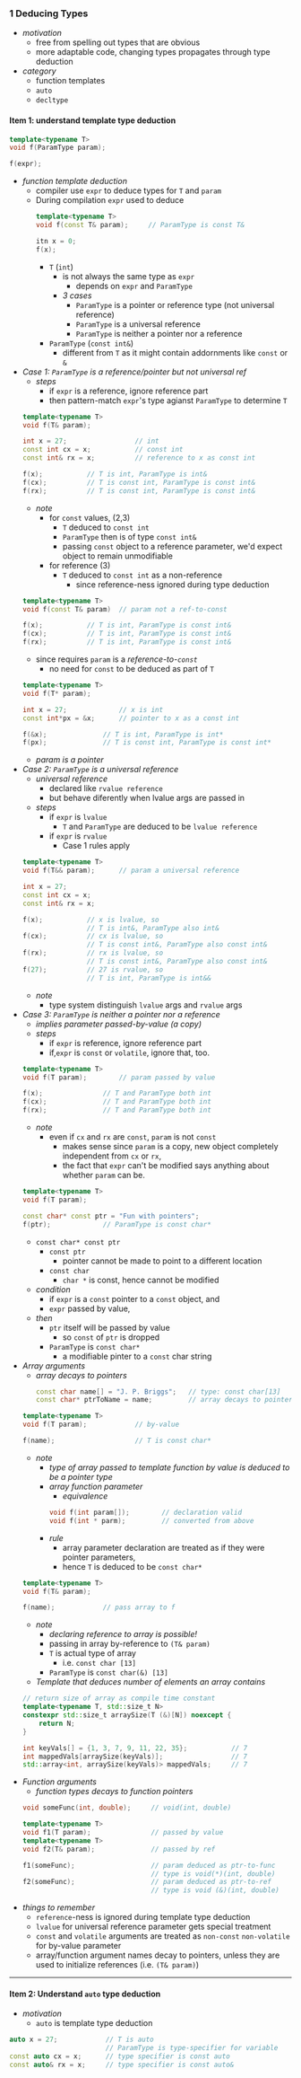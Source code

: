 
### 1 Deducing Types


+ _motivation_ 
    + free from spelling out types that are obvious
    + more adaptable code, changing types propagates through type deduction
+ _category_ 
    + function templates
    + `auto`
    + `decltype`



#### Item 1: understand template type deduction


```cpp 
template<typename T>
void f(ParamType param);

f(expr);
```
+ _function template deduction_ 
    + compiler use `expr` to deduce types for `T` and `param`
    + During compilation `expr` used to deduce 
        ```cpp
        template<typename T>
        void f(const T& param);     // ParamType is const T&

        itn x = 0;
        f(x);  
        ```
        + `T` (`int`)
            + is not always the same type as `expr` 
                + depends on `expr` and `ParamType`
            + _3 cases_
                + `ParamType` is a pointer or reference type (not universal reference)
                + `ParamType` is a universal reference
                + `ParamType` is neither a pointer nor a reference
        + `ParamType` (`const int&`)
            + different from `T` as it might contain addornments like `const` or `&`
+ _Case 1: `ParamType` is a reference/pointer but not universal ref_
    + _steps_
        + if `expr` is a reference, ignore reference part 
        + then pattern-match `expr`'s type agianst `ParamType` to determine `T`
    ```cpp 
    template<typename T>
    void f(T& param);

    int x = 27;                 // int 
    const int cx = x;           // const int 
    const int& rx = x;          // reference to x as const int
    ```
    ```cpp 
    f(x);           // T is int, ParamType is int&
    f(cx);          // T is const int, ParamType is const int&
    f(rx);          // T is const int, ParamType is const int&
    ```
    + _note_
        + for `const` values, (2,3) 
            + `T` deduced to `const int` 
            + `ParamType` then is of type `const int&`
            + passing `const` object to a reference parameter, we'd expect object to remain unmodifiable
        + for reference (3)
            + `T` deduced to `const int` as a non-reference
                + since reference-ness ignored during type deduction
    ```cpp
    template<typename T>
    void f(const T& param)  // param not a ref-to-const
    ```
    ```cpp 
    f(x);           // T is int, ParamType is const int&
    f(cx);          // T is int, ParamType is const int&
    f(rx);          // T is int, ParamType is const int&
    ```
    + since requires `param` is a _reference-to-`const`_
        + no need for `const` to be deduced as part of `T`
    ```cpp
    template<typename T>
    void f(T* param);

    int x = 27;             // x is int
    const int*px = &x;      // pointer to x as a const int
    ```
    ```cpp
    f(&x);              // T is int, ParamType is int*
    f(px);              // T is const int, ParamType is const int*
    ```
    + _param is a pointer_
+ _Case 2: `ParamType` is a universal reference_
    + _universal reference_
        + declared like `rvalue reference` 
        + but behave diferently when lvalue args are passed in
    + _steps_
        + if `expr` is `lvalue`
            + `T` and `ParamType` are deduced to be `lvalue reference`
        + if `expr` is `rvalue`
            + Case 1 rules apply
    ```cpp
    template<typename T>
    void f(T&& param);      // param a universal reference

    int x = 27;
    const int cx = x;
    const int& rx = x;
    ```
    ```cpp
    f(x);           // x is lvalue, so 
                    // T is int&, ParamType also int&
    f(cx);          // cx is lvalue, so 
                    // T is const int&, ParamType also const int&
    f(rx);          // rx is lvalue, so
                    // T is const int&, ParamType also const int&
    f(27);          // 27 is rvalue, so
                    // T is int, ParamType is int&&
    ```
    + _note_
        + type system distinguish `lvalue` args and `rvalue` args
+ _Case 3: `ParamType` is neither a pointer nor a reference_
    + _implies parameter passed-by-value (a copy)_
    + _steps_
        + if `expr` is reference, ignore reference part 
        + if,`expr` is `const` or `volatile`, ignore that, too. 
    ```cpp
    template<typename T>
    void f(T param);        // param passed by value
    ```
    ```cpp
    f(x);               // T and ParamType both int 
    f(cx);              // T and ParamType both int 
    f(rx);              // T and ParamType both int
    ```
    + _note_
        + even if `cx` and `rx` are `const`, `param` is not `const`
            + makes sense since `param` is a copy, new object completely independent from `cx` or `rx`, 
            + the fact that `expr` can't be modified says anything about whether `param` can be. 
    ```cpp
    template<typename T>
    void f(T param);

    const char* const ptr = "Fun with pointers";
    f(ptr);             // ParamType is const char* 
    ```
    + `const char* const ptr`
        + `const ptr`
            + pointer cannot be made to point to a different location
        + `const char`
            + `char *` is const, hence cannot be modified 
    + _condition_
        + if `expr` is a `const` pointer to a `const` object, and 
        + `expr` passed by value, 
    + _then_
        + `ptr` itself will be passed by value 
            + so `const` of `ptr` is dropped
        + `ParamType` is `const char*`
            + a modifiable pinter to a `const` char string
+ _Array arguments_
     + _array decays to pointers_
        ```cpp 
        const char name[] = "J. P. Briggs";   // type: const char[13]
        const char* ptrToName = name;         // array decays to pointer
        ```
    ```cpp 
    template<typename T>
    void f(T param);            // by-value

    f(name);                    // T is const char*
    ```
    + _note_
        + _type of array passed to template function by value is deduced to be a pointer type_
        + _array function parameter_
            + _equivalence_
            ```cpp 
            void f(int param[]);        // declaration valid 
            void f(int * parm);         // converted from above
            ```
        + _rule_
            + array parameter declaration are treated as if they were pointer parameters, 
            + hence `T` is deduced to be `const char*`
    ```cpp 
    template<typename T>
    void f(T& param);

    f(name);            // pass array to f 
    ```
    + _note_
        + _declaring reference to array is possible!_
        + passing in array by-reference to `(T& param)`
        + `T` is actual type of array
            + i.e. `const char [13]`
        + `ParamType` is `const char(&) [13]`
    + _Template that deduces number of elements an array contains_
    ```cpp 
    // return size of array as compile time constant 
    template<typename T, std::size_t N>
    constexpr std::size_t arraySize(T (&)[N]) noexcept {
        return N;
    }
    ```
    ```cpp 
    int keyVals[] = {1, 3, 7, 9, 11, 22, 35};           // 7
    int mappedVals[arraySize(keyVals)];                 // 7
    std::array<int, arraySize(keyVals)> mappedVals;     // 7
    ```
+ _Function arguments_
    + _function types decays to function pointers_
    ```cpp 
    void someFunc(int, double);     // void(int, double)

    template<typename T>
    void f1(T param);               // passed by value 
    template<typename T>
    void f2(T& param);              // passed by ref

    f1(someFunc);                   // param deduced as ptr-to-func
                                    // type is void(*)(int, double)
    f2(someFunc);                   // param deduced as ptr-to-ref
                                    // type is void (&)(int, double)
    ```
+ _things to remember_
    + `reference`-ness is ignored during template type deduction 
    + `lvalue` for universal reference parameter gets special treatment
    + `const` and `volatile` arguments are treated as `non-const` `non-volatile` for by-value parameter
    + array/function argument names decay to pointers, unless they are used to initialize references (i.e. `(T& param)`)


--- 

#### Item 2: Understand `auto` type deduction


+ _motivation_
    + `auto` is template type deduction
```cpp 
auto x = 27;            // T is auto 
                        // ParamType is type-specifier for variable
const auto cx = x;      // type specifier is const auto
const auto& rx = x;     // type specifier is const auto&
```
```cpp 

```